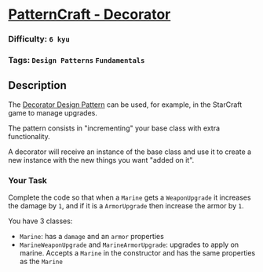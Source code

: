 # [PatternCraft - Decorator](https://www.codewars.com/kata/5682e545fb263ecf7b000069)

### Difficulty: `6 kyu`
 
### Tags: `Design Patterns` `Fundamentals`

## Description

The [Decorator Design Pattern](https://www.youtube.com/watch?v=17XTOODeWQE) can be used, for example, in the StarCraft game to manage upgrades.

The pattern consists in "incrementing" your base class with extra functionality.

A decorator will receive an instance of the base class and use it to create a new instance with the new things you want "added on it".

### Your Task
Complete the code so that when a `Marine` gets a `WeaponUpgrade` it increases the damage by `1`, and if it is a `ArmorUpgrade` then increase the armor by `1`.

You have 3 classes:

- `Marine`: has a `damage` and an `armor` properties
- `MarineWeaponUpgrade` and `MarineArmorUpgrade`: upgrades to apply on marine. Accepts a `Marine` in the constructor and has the same properties as the `Marine`